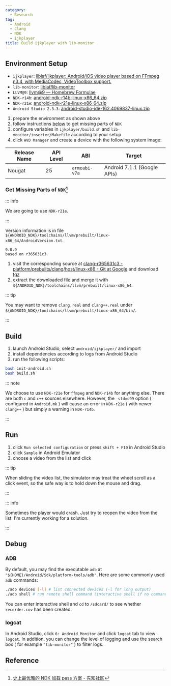 ```yaml
---
category:
  - Research
tag:
  - Android
  - Clang
  - NDK
  - ijkplayer
title: Build ijkplayer with lib-monitor
---
```


## Environment Setup

- `ijkplayer`: [liblaf/ijkplayer: Android/iOS video player based on FFmpeg n3.4, with MediaCodec, VideoToolbox support.](https://github.com/liblaf/ijkplayer)
- `lib-monitor`: [liblaf/lib-monitor](https://github.com/liblaf/lib-monitor)
- `LLVM@9`: [llvm@9 — Homebrew Formulae](https://formulae.brew.sh/formula/llvm@9)
- `NDK-r14b`: [android-ndk-r14b-linux-x86_64.zip](https://dl.google.com/android/repository/android-ndk-r14b-linux-x86_64.zip)
- `NDK-r21e`: [android-ndk-r21e-linux-x86_64.zip](https://dl.google.com/android/repository/android-ndk-r21e-linux-x86_64.zip)
- `Android Studio 2.3.3`: [android-studio-ide-162.4069837-linux.zip](https://redirector.gvt1.com/edgedl/android/studio/ide-zips/2.3.3.0/android-studio-ide-162.4069837-linux.zip)

1. prepare the environment as shown above
2. follow instructions [below](#get-missing-parts-of-ndk) to get missing parts of `NDK`
3. configure variables in `ijkplayer/build.sh` and `lib-monitor/inserter/Makefile` according to your setup
4. click `AVD Manager` and create a device with the following system image:

| Release Name | API Level | ABI           | Target                      |
| ------------ | --------- | ------------- | --------------------------- |
| Nougat       | 25        | `armeabi-v7a` | Android 7.1.1 (Google APIs) |

### Get Missing Parts of `NDK`[^1]

::: info

We are going to use `NDK-r21e`.

:::

Version information is in file `${ANDROID_NDK}/toolchains/llvm/prebuilt/linux-x86_64/AndroidVersion.txt`.

```
9.0.9
based on r365631c3
```

1. visit the corresponding source at [clang-r365631c3 - platform/prebuilts/clang/host/linux-x86 - Git at Google](https://android.googlesource.com/platform/prebuilts/clang/host/linux-x86/+/refs/tags/ndk-r21e/clang-r365631c3/) and download [tgz](https://android.googlesource.com/platform/prebuilts/clang/host/linux-x86/+archive/refs/tags/ndk-r21e/clang-r365631c3.tar.gz)
2. extract the downloaded file and merge it with `${ANDROID_NDK}/toolchains/llvm/prebuilt/linux-x86_64`.

::: tip

You may want to remove `clang.real` and `clang++.real` under `${ANDROID_NDK}/toolchains/llvm/prebuilt/linux-x86_64/bin/`.

:::

## Build

1. launch Android Studio, select `android/ijkplayer/` and import
2. install dependencies according to logs from Android Studio
3. run the following scripts:

```bash
bash init-android.sh
bash build.sh
```

::: note

We choose to use `NDK-r21e` for `ffmpeg` and `NDK-r14b` for anything else. There are both `c` and `c++` sources elsewhere. However, the `-std=c99` option ( configured in `Android.mk` ) will cause an error in `NDK-r21e` ( with newer `clang++` ) but simply a warning in `NDK-r14b`.

:::

## Run

1. click `Run selected configuration` or press `shift + F10` in Android Studio
2. click `Sample` in Android Emulator
3. choose a video from the list and click

::: tip

When sliding the video list, the simulator may treat the wheel scroll as a click event, so the safe way is to hold down the mouse and drag.

:::

::: info

Sometimes the player would crash. Just try to reopen the video from the list. I'm currently working for a solution.

:::

## Debug

### ADB

By default, you may find the executable `adb` at `"${HOME}/Android/Sdk/platform-tools/adb"`. Here are some commonly used `adb` commands:

```bash
./adb devices [-l] # list connected devices (-l for long output)
./adb shell # run remote shell command (interactive shell if no command given)
```

You can enter interactive shell and `cd` to `/sdcard/` to see whether `recorder.cov` has been created.

### logcat

In Android Studio, click `6: Android Monitor` and click `logcat` tab to view `logcat`. In addition, you can change the level of logging and use the search box ( for example `"lib-monitor"` ) to filter logs.

## Reference

[^1]: [史上最优雅的 NDK 加载 pass 方案 - 先知社区](https://xz.aliyun.com/t/6643)
